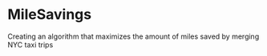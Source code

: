 # MileSavings
Creating an algorithm that maximizes the amount of miles saved by merging NYC taxi trips
